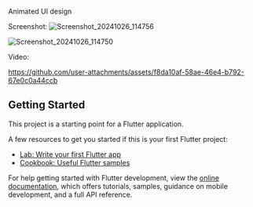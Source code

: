 Animated UI design 


Screenshot:
![Screenshot_20241026_114756](https://github.com/user-attachments/assets/4abed5fc-a081-4e7e-9ab5-15bdf183b059)

![Screenshot_20241026_114750](https://github.com/user-attachments/assets/2a97a512-1eb8-4e4c-8725-315c18cde140)

Video:


https://github.com/user-attachments/assets/f8da10af-58ae-46e4-b792-67e0c0a44ccb



## Getting Started

This project is a starting point for a Flutter application.

A few resources to get you started if this is your first Flutter project:

- [Lab: Write your first Flutter app](https://docs.flutter.dev/get-started/codelab)
- [Cookbook: Useful Flutter samples](https://docs.flutter.dev/cookbook)

For help getting started with Flutter development, view the
[online documentation](https://docs.flutter.dev/), which offers tutorials,
samples, guidance on mobile development, and a full API reference.
